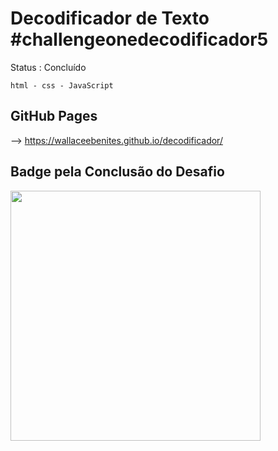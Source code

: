 <h1> Decodificador de Texto #challengeonedecodificador5</h1>
 Status : Concluído
 
````
html - css - JavaScript

````
GitHub Pages
---
--> https://wallaceebenites.github.io/decodificador/

Badge pela Conclusão do Desafio
---
<img width="400" heigth="400" src="https://d335luupugsy2.cloudfront.net/cms%2Ffiles%2F10224%2F1671211139Prancheta_3.png?utm_campaign=alura_latam_-_challenge_email_projeto_1_br&utm_medium=email&utm_source=RD+Station">
